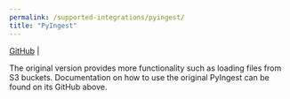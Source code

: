 ```yaml
---
permalink: /supported-integrations/pyingest/
title: "PyIngest"
---
```


[GitHub](https://github.com/neo4j-field/pyingest) | 

The original version provides more functionality such as loading files from S3 buckets. Documentation on how to use the original PyIngest can be found on its GitHub above. 